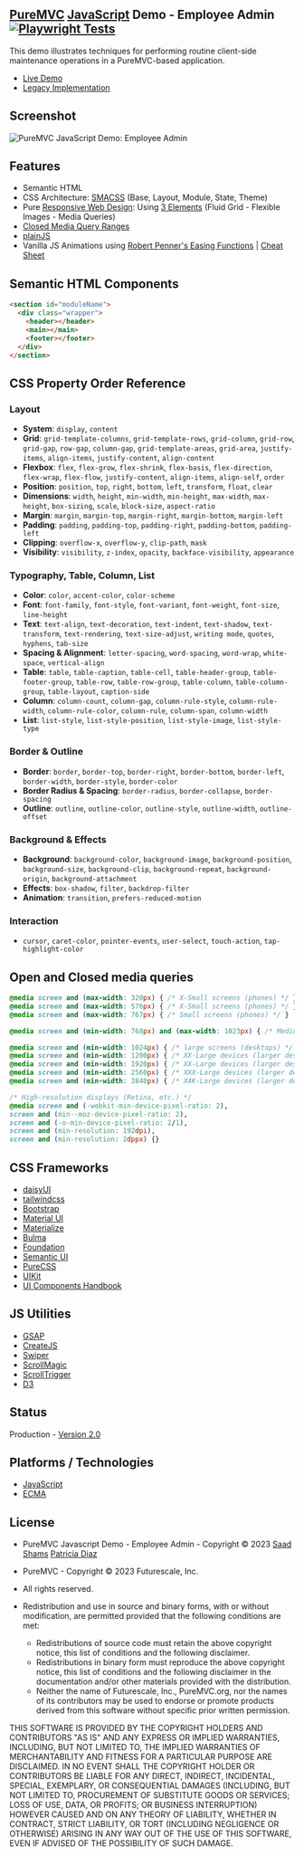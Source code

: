 ## [PureMVC](http://puremvc.github.com/) [JavaScript](https://github.com/PureMVC/puremvc-js-multicore-framework/wiki) Demo - Employee Admin [![Playwright Tests](https://github.com/PureMVC/puremvc-js-demo-employeeadmin/actions/workflows/playwright.yml/badge.svg)](https://github.com/PureMVC/puremvc-js-demo-employeeadmin/actions/workflows/playwright.yml)
This demo illustrates techniques for performing routine client-side maintenance operations in a PureMVC-based application.

* [Live Demo](http://puremvc.org/pages/demos/JS/Demo_JS_EmployeeAdmin/ecma/)
*  [Legacy Implementation](https://github.com/PureMVC/puremvc-js-demo-employeeadmin/tree/1.1.0)

## Screenshot
![PureMVC JavaScript Demo: Employee Admin](http://puremvc.org/pages/images/screenshots/PureMVC-Shot-JS-EmployeeAdmin2.png?github)

## Features
* Semantic HTML
* CSS Architecture: [SMACSS](https://smacss.com) (Base, Layout, Module, State, Theme)
* Pure [Responsive Web Design](https://en.wikipedia.org/wiki/Responsive_web_design): Using [3 Elements](https://www.webfx.com/blog/web-design/understanding-the-elements-of-responsive-web-design/) (Fluid Grid - Flexible Images - Media Queries)
* [Closed Media Query Ranges](https://alistapart.com/article/mobile-first-css-is-it-time-for-a-rethink/)
* [plainJS](https://plainjs.com/javascript/)
* Vanilla JS Animations using [Robert Penner's Easing Functions](http://robertpenner.com/easing/) | [Cheat Sheet](https://easings.net/)

## Semantic HTML Components

```html
<section id="moduleName">
  <div class="wrapper">
    <header></header>
    <main></main>
    <footer></footer>
  </div>
</section>
```

## CSS Property Order Reference

### Layout
- **System**: `display`, `content`
- **Grid**: `grid-template-columns`, `grid-template-rows`, `grid-column`, `grid-row`, `grid-gap`, `row-gap`, `column-gap`, `grid-template-areas`, `grid-area`, `justify-items`, `align-items`, `justify-content`, `align-content`
- **Flexbox**: `flex`, `flex-grow`, `flex-shrink`, `flex-basis`, `flex-direction`, `flex-wrap`, `flex-flow`, `justify-content`, `align-items`, `align-self`, `order`
- **Position**: `position`, `top`, `right`, `bottom`, `left`, `transform`, `float`, `clear`
- **Dimensions**: `width`, `height`, `min-width`, `min-height`, `max-width`, `max-height`, `box-sizing`, `scale`, `block-size`, `aspect-ratio`
- **Margin**: `margin`, `margin-top`, `margin-right`, `margin-bottom`, `margin-left`
- **Padding**: `padding`, `padding-top`, `padding-right`, `padding-bottom`, `padding-left`
- **Clipping**: `overflow-x`, `overflow-y`, `clip-path`, `mask`
- **Visibility**: `visibility`, `z-index`, `opacity`, `backface-visibility`, `appearance`

### Typography, Table, Column, List
- **Color**: `color`, `accent-color`, `color-scheme`
- **Font**: `font-family`, `font-style`, `font-variant`, `font-weight`, `font-size`, `line-height`
- **Text**: `text-align`, `text-decoration`, `text-indent`, `text-shadow`, `text-transform`, `text-rendering`, `text-size-adjust`, `writing mode`, `quotes`, `hyphens`, `tab-size`
- **Spacing & Alignment**: `letter-spacing`, `word-spacing`, `word-wrap`, `white-space`, `vertical-align`
- **Table**: `table`, `table-caption`, `table-cell`, `table-header-group`, `table-footer-group`, `table-row`, `table-row-group`, `table-column`, `table-column-group`, `table-layout`, `caption-side`
- **Column**: `column-count`, `column-gap`, `column-rule-style`, `column-rule-width`, `column-rule-color`, `column-rule`, `column-span`, `column-width`
- **List**: `list-style`, `list-style-position`, `list-style-image`, `list-style-type`

### Border & Outline
- **Border**: `border`, `border-top`, `border-right`, `border-bottom`, `border-left`, `border-width`, `border-style`, `border-color`
- **Border Radius & Spacing**: `border-radius`, `border-collapse`, `border-spacing`
- **Outline**: `outline`, `outline-color`, `outline-style`, `outline-width`, `outline-offset`

### Background & Effects
- **Background**: `background-color`, `background-image`, `background-position`, `background-size`, `background-clip`, `background-repeat`, `background-origin`, `background-attachment`
- **Effects**: `box-shadow`, `filter`, `backdrop-filter`
- **Animation**: `transition`, `prefers-reduced-motion`

### Interaction
- `cursor`, `caret-color`, `pointer-events`, `user-select`, `touch-action`, `tap-highlight-color`

## Open and Closed media queries

```css
@media screen and (max-width: 320px) { /* X-Small screens (phones) */ }
@media screen and (max-width: 576px) { /* X-Small screens (phones) */ }
@media screen and (max-width: 767px) { /* Small screens (phones) */ }

@media screen and (min-width: 768px) and (max-width: 1023px) { /* Medium screens (tablets) */ }

@media screen and (min-width: 1024px) { /* large screens (desktops) */ }
@media screen and (min-width: 1200px) { /* XX-Large devices (larger desktops) */ }
@media screen and (min-width: 1920px) { /* XX-Large devices (larger desktops) */ }
@media screen and (min-width: 2560px) { /* XXX-Large devices (larger desktops) */ }
@media screen and (min-width: 3840px) { /* X4K-Large devices (larger desktops) */ }

/* High-resolution displays (Retina, etc.) */
@media screen and (-webkit-min-device-pixel-ratio: 2),
screen and (min--moz-device-pixel-ratio: 2),
screen and (-o-min-device-pixel-ratio: 2/1),
screen and (min-resolution: 192dpi),
screen and (min-resolution: 2dppx) {}
```

## CSS Frameworks
* [daisyUI](https://daisyui.com/)
* [tailwindcss](https://tailwindcss.com/)
* [Bootstrap](https://getbootstrap.com/)
* [Material UI](https://mui.com/)
* [Materialize](https://materializecss.com/)
* [Bulma](https://bulma.io/)
* [Foundation](https://get.foundation/)
* [Semantic UI](https://semantic-ui.com/)
* [PureCSS](https://purecss.io/)
* [UIKit](https://getuikit.com/)
* [UI Components Handbook](https://www.uiguideline.com/components)

## JS Utilities
* [GSAP](https://gsap.com)
* [CreateJS](https://createjs.com)
* [Swiper](https://swiperjs.com)
* [ScrollMagic](https://scrollmagic.io)
* [ScrollTrigger](https://gsap.com/docs/v3/Plugins/ScrollTrigger)
* [D3](https://d3js.org)

## Status
Production - [Version 2.0](https://github.com/PureMVC/puremvc-js-demo-employeeadmin/blob/master/VERSION)

## Platforms / Technologies
* [JavaScript](http://en.wikipedia.org/wiki/JavaScript)
* [ECMA](https://en.wikipedia.org/wiki/ECMAScript)

## License
* PureMVC Javascript Demo - Employee Admin - Copyright © 2023 [Saad Shams](https://www.linkedin.com/in/muizz) [Patricia Diaz](https://www.linkedin.com/in/patriciadiaz1)
* PureMVC - Copyright © 2023 Futurescale, Inc.
* All rights reserved.

* Redistribution and use in source and binary forms, with or without modification, are permitted provided that the following conditions are met:

    * Redistributions of source code must retain the above copyright notice, this list of conditions and the following disclaimer.
    * Redistributions in binary form must reproduce the above copyright notice, this list of conditions and the following disclaimer in the documentation and/or other materials provided with the distribution.
    * Neither the name of Futurescale, Inc., PureMVC.org, nor the names of its contributors may be used to endorse or promote products derived from this software without specific prior written permission.

THIS SOFTWARE IS PROVIDED BY THE COPYRIGHT HOLDERS AND CONTRIBUTORS "AS IS" AND ANY EXPRESS OR IMPLIED WARRANTIES, INCLUDING, BUT NOT LIMITED TO, THE IMPLIED WARRANTIES OF MERCHANTABILITY AND FITNESS FOR A PARTICULAR PURPOSE ARE DISCLAIMED. IN NO EVENT SHALL THE COPYRIGHT HOLDER OR CONTRIBUTORS BE LIABLE FOR ANY DIRECT, INDIRECT, INCIDENTAL, SPECIAL, EXEMPLARY, OR CONSEQUENTIAL DAMAGES (INCLUDING, BUT NOT LIMITED TO, PROCUREMENT OF SUBSTITUTE GOODS OR SERVICES; LOSS OF USE, DATA, OR PROFITS; OR BUSINESS INTERRUPTION) HOWEVER CAUSED AND ON ANY THEORY OF LIABILITY, WHETHER IN CONTRACT, STRICT LIABILITY, OR TORT (INCLUDING NEGLIGENCE OR OTHERWISE) ARISING IN ANY WAY OUT OF THE USE OF THIS SOFTWARE, EVEN IF ADVISED OF THE POSSIBILITY OF SUCH DAMAGE.
